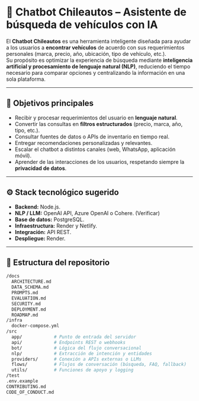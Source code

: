 # 🤖 Chatbot Chileautos – Asistente de búsqueda de vehículos con IA

El **Chatbot Chileautos** es una herramienta inteligente diseñada para ayudar a los usuarios a **encontrar vehículos** de acuerdo con sus requerimientos personales (marca, precio, año, ubicación, tipo de vehículo, etc.).  
Su propósito es optimizar la experiencia de búsqueda mediante **inteligencia artificial y procesamiento de lenguaje natural (NLP)**, reduciendo el tiempo necesario para comparar opciones y centralizando la información en una sola plataforma.

---

## 🎯 Objetivos principales

- Recibir y procesar requerimientos del usuario en **lenguaje natural**.  
- Convertir las consultas en **filtros estructurados** (precio, marca, año, tipo, etc.).  
- Consultar fuentes de datos o APIs de inventario en tiempo real.  
- Entregar recomendaciones personalizadas y relevantes.  
- Escalar el chatbot a distintos canales (web, WhatsApp, aplicación móvil).  
- Aprender de las interacciones de los usuarios, respetando siempre la **privacidad de datos**.

---

## ⚙️ Stack tecnológico sugerido

- **Backend:** Node.js. 
- **NLP / LLM:** OpenAI API, Azure OpenAI o Cohere. (Verificar)  
- **Base de datos:** PostgreSQL.  
- **Infraestructura:** Render y Netlify.  
- **Integración:** API REST.  
- **Despliegue:** Render.  

---

## 📁 Estructura del repositorio

```bash
/docs
  ARCHITECTURE.md
  DATA_SCHEMA.md
  PROMPTS.md
  EVALUATION.md
  SECURITY.md
  DEPLOYMENT.md
  ROADMAP.md
/infra
  docker-compose.yml
/src
  app/            # Punto de entrada del servidor
  api/            # Endpoints REST o webhooks
  bot/            # Lógica del flujo conversacional
  nlp/            # Extracción de intención y entidades
  providers/      # Conexión a APIs externas o LLMs
  flows/          # Flujos de conversación (búsqueda, FAQ, fallback)
  utils/          # Funciones de apoyo y logging
/test
.env.example
CONTRIBUTING.md
CODE_OF_CONDUCT.md
